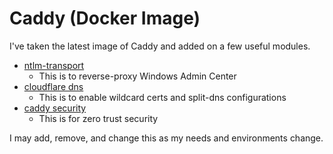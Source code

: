 # Caddy (Docker Image)
I've taken the latest image of Caddy and added on a few useful modules.

- [ntlm-transport](https://github.com/caddyserver/ntlm-transport)
  - This is to reverse-proxy Windows Admin Center
- [cloudflare dns](https://github.com/caddy-dns/cloudflare)
  - This is to enable wildcard certs and split-dns configurations
- [caddy security](https://github.com/greenpau/caddy-security)
  - This is for zero trust security

I may add, remove, and change this as my needs and environments change.
